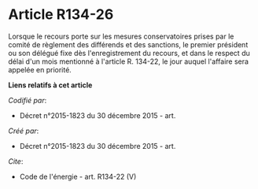 # Article R134-26

Lorsque le recours porte sur les mesures conservatoires prises par le comité de règlement des différends et des sanctions, le
premier président ou son délégué fixe dès l'enregistrement du recours, et dans le respect du délai d'un mois mentionné à
l'article R. 134-22, le jour auquel l'affaire sera appelée en priorité.

**Liens relatifs à cet article**

_Codifié par_:

  - Décret n°2015-1823 du 30 décembre 2015 - art.

_Créé par_:

  - Décret n°2015-1823 du 30 décembre 2015 - art.

_Cite_:

  - Code de l'énergie - art. R134-22 (V)
